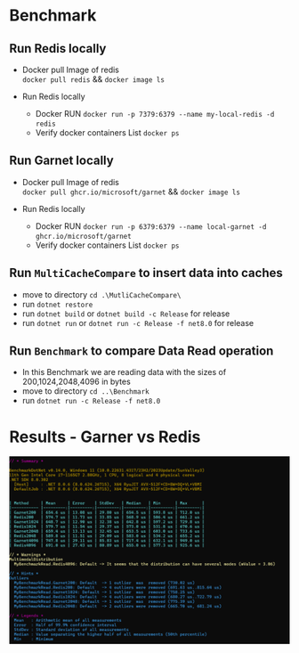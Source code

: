 # Benchmark

## Run Redis locally

- Docker pull Image of redis  <br> ` docker pull redis ` && ` docker image ls ` 

- Run Redis locally <br>
  - Docker RUN ` docker run -p 7379:6379 --name my-local-redis -d redis `
  - Verify docker containers List ` docker ps `

## Run Garnet locally

- Docker pull Image of redis  <br> ` docker pull ghcr.io/microsoft/garnet ` && ` docker image ls ` 

- Run Redis locally <br>
  - Docker RUN ` docker run -p 6379:6379 --name local-garnet -d ghcr.io/microsoft/garnet `
  - Verify docker containers List ` docker ps `


## Run `MultiCacheCompare` to insert data into caches
- move to directory `cd .\MutliCacheCompare\` 
- run `dotnet restore`
- run `dotnet build` or `dotnet build -c Release` for release
- run `dotnet run` or `dotnet run -c Release -f net8.0` for release

## Run `Benchmark` to compare Data Read operation
- In this Benchmark we are reading data with the sizes of 200,1024,2048,4096 in bytes
- move to directory `cd ..\Benchmark` 
- run `dotnet run -c Release -f net8.0`


##
# Results - Garner vs Redis

![alt](Images/Screenshot%202024-10-20%20173024.png)
